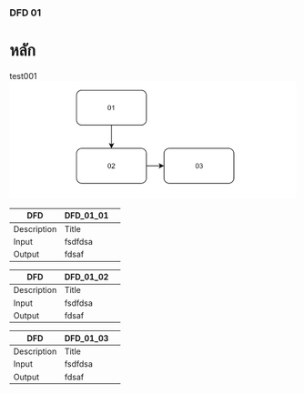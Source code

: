### DFD 01
# หลัก
test001
![DFD](./img/DFD.png)

| DFD         | DFD_01_01     |     |
| ----------- | ---------  | ----   |
| Description | Title      |        |
| Input       | fsdfdsa    |         |
| Output      | fdsaf      |         |

| DFD         | DFD_01_02     |     |
| ----------- | ---------  | ----   |
| Description | Title      |        |
| Input       | fsdfdsa    |         |
| Output      | fdsaf      |         |

| DFD         | DFD_01_03     |     |
| ----------- | ---------  | ----   |
| Description | Title      |        |
| Input       | fsdfdsa    |         |
| Output      | fdsaf      |         |